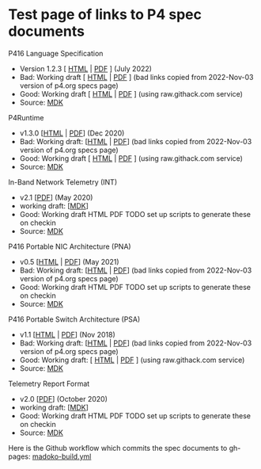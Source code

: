 # Test page of links to P4 spec documents

P416 Language Specification
+ Version 1.2.3 [ [HTML](https://p4.org/p4-spec/docs/P4-16-v-1.2.3.html) | [PDF](https://p4.org/p4-spec/docs/P4-16-v1.2.3.pdf) ] (July 2022)
+ Bad: Working draft [ [HTML](https://p4.org/p4-spec/docs/P4-16-working-spec.html) | [PDF](https://p4.org/p4-spec/docs/P4-16-working-spec.pdf) ] (bad links copied from 2022-Nov-03 version of p4.org specs page)
+ Good: Working draft [ [HTML](https://raw.githack.com/p4lang/p4-spec/gh-pages/docs/P4-16-working-spec.html) | [PDF](https://raw.githack.com/p4lang/p4-spec/gh-pages/docs/P4-16-working-spec.pdf) ] (using raw.githack.com service)
+ Source: [MDK](https://github.com/p4lang/p4-spec/blob/main/p4-16/spec/P4-16-spec.mdk)

P4Runtime
+ v1.3.0 [[HTML](https://p4.org/p4-spec/p4runtime/v1.3.0/P4Runtime-Spec.html) | [PDF](https://p4.org/p4-spec/p4runtime/v1.3.0/P4Runtime-Spec.pdf)] (Dec 2020)
+ Bad: Working draft: [[HTML](https://p4.org/p4-spec/p4runtime/main/P4Runtime-Spec.html) | [PDF](https://p4.org/p4-spec/p4runtime/main/P4Runtime-Spec.pdf)] (bad links copied from 2022-Nov-03 version of p4.org specs page)
+ Good: Working draft [ [HTML](https://raw.githack.com/p4lang/p4runtime/gh-pages/spec/main/P4Runtime-Spec.html) | [PDF](https://raw.githack.com/p4lang/p4runtime/gh-pages/spec/main/P4Runtime-Spec.pdf) ] (using raw.githack.com service)
+ Source: [MDK](https://github.com/p4lang/p4runtime/blob/main/docs/v1/P4Runtime-Spec.mdk)

In-Band Network Telemetry (INT)
+ v2.1 [[PDF](https://p4.org/p4-spec/docs/INT_v2_1.pdf)] (May 2020)
+ working draft: [[MDK](https://github.com/p4lang/p4-applications/blob/master/telemetry/specs/INT.mdk)]
+ Good: Working draft HTML PDF TODO set up scripts to generate these on checkin
+ Source:         [MDK](https://github.com/p4lang/p4-applications/blob/master/telemetry/specs/INT.mdk)

P416 Portable NIC Architecture (PNA)
+ v0.5 [[HTML](https://p4.org/p4-spec/docs/PNA-v0.5.0.html) | [PDF](https://p4.org/p4-spec/docs/PNA-v0.5.0.pdf)] (May 2021)
+ Bad: Working draft: [[HTML](https://p4.org/p4-spec/docs/PNA.html) | [PDF](https://p4.org/p4-spec/docs/PNA.pdf)] (bad links copied from 2022-Nov-03 version of p4.org specs page)
+ Good: Working draft HTML PDF TODO set up scripts to generate these on checkin
+ Source: [MDK](https://github.com/p4lang/pna/blob/main/PNA.mdk)

P416 Portable Switch Architecture (PSA)
+ v1.1 [[HTML](https://p4.org/p4-spec/docs/PSA-v1.1.0.html) | [PDF](https://p4.org/p4-spec/docs/PSA-v1.1.0.pdf)] (Nov 2018)
+ Bad: Working draft: [[HTML](https://p4.org/p4-spec/docs/PSA.html) | [PDF](https://p4.org/p4-spec/docs/PSA.pdf)] (bad links copied from 2022-Nov-03 version of p4.org specs page)
+ Good: Working draft: [ [HTML](https://raw.githack.com/p4lang/p4-spec/gh-pages/docs/PSA.html) | [PDF](https://raw.githack.com/p4lang/p4-spec/gh-pages/docs/PSA.pdf) ] (using raw.githack.com service)
+ Source: [MDK](https://github.com/p4lang/p4-spec/blob/main/p4-16/psa/PSA.mdk)

Telemetry Report Format
+ v2.0 [[PDF](https://p4.org/p4-spec/docs/telemetry_report_v2_0.pdf)] (October 2020)
+ working draft: [[MDK](https://github.com/p4lang/p4-applications/blob/master/telemetry/specs/telemetry_report.mdk)]
+ Good: Working draft HTML PDF TODO set up scripts to generate these on checkin
+ Source:         [MDK](https://github.com/p4lang/p4-applications/blob/master/telemetry/specs/telemetry_report.mdk)

Here is the Github workflow which commits the spec documents to
gh-pages:
[madoko-build.yml](https://github.com/p4lang/p4-spec/blob/main/.github/workflows/madoko-build.yml)
